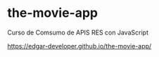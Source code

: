 # the-movie-app
Curso de Comsumo de APIS RES con JavaScript

https://edgar-developer.github.io/the-movie-app/
